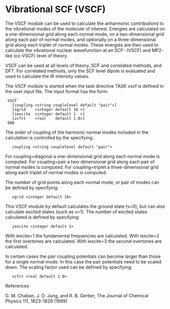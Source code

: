# Vibrational SCF (VSCF)

The VSCF module can be used to calculate the anharmonic contributions to
the vibrational modes of the molecule of interest. Energies are
calculated on a one-dimensional grid along each normal mode, on a
two-dimensional grid along each pair of normal modes, and optionally on
a three-dimensional grid along each triplet of normal modes. These
energies are then used to calculate the vibrational nuclear wavefunction
at an SCF- (VSCF) and MP2-like (cc-VSCF) level of theory.

VSCF can be used at all levels of theory, SCF and correlated methods,
and DFT. For correlated methods, only the SCF level dipole is evaluated
and used to calculate the IR intensity values.

The VSCF module is started when the task directive TASK <theory> vscf is
defined in the user input file. The input format has the form:
```
 VSCF`  
   [coupling <string couplelevel default "pair">]  
   [ngrid    <integer default 16 >]  
   [iexcite  <integer default 1  >]  
   [vcfct    <real    default 1.0>]  
 END
```
The order of coupling of the harmonic normal modes included in the
calculation is controlled by the specifying:
```
   coupling <string couplelevel default "pair">
```
For coupling=diagonal a one-dimensional grid along each normal mode is
computed. For coupling=pair a two-dimensional grid along each pair of
normal modes is computed. For coupling=triplet a three-dimensional grid
along each triplet of normal modes is computed.

The number of grid points along each normal mode, or pair of modes can
be defined by specifying:
```
   ngrid <integer default 16>
```
This VSCF module by default calculates the ground state (v=0), but can
also calculate excited states (such as v=1). The number of excited
states calculated is defined by specifying:
```
   iexcite <integer default 1>
```
With iexcite=1 the fundamental frequencies are calculated. With
iexcite=2 the first overtones are calculated. With iexcite=3 the second
overtones are calculated.

In certain cases the pair coupling potentials can become larger than
those for a single normal mode. In this case the pair potentials need to
be scaled down. The scaling factor used can be defined by specifying:
```
   vcfct <real default 1.0>
```

References

G. M. Chaban, J. O. Jung, and R. B. Gerber,
The Journal of Chemical Physics 111, 1823-1829 (1999)